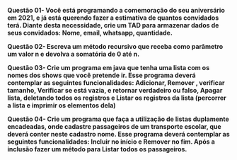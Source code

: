  **Questão 01- Você está programando a comemoração do seu aniversário em 2021, e já está querendo fazer a estimativa de quantos convidados terá. Diante desta necessidade, crie um TAD para armazenar dados de seus convidados: Nome, email, whatsapp, quantidade.**

 **Questão 02- Escreva um método recursivo que receba como parâmetro um valor n e devolva a somatória de 0 até n.**

 **Questão 03- Crie um programa em java que tenha uma lista com os nomes dos shows que você pretende ir. Esse programa deverá contemplar as seguintes funcionalidades: Adicionar, Remover , verificar tamanho, Verificar se está vazia, e retornar verdadeiro ou falso, Apagar lista, deletando todos os registros e Listar os registros da lista (percorrer a lista e imprimir os elementos dela)**

 **Questão 04- Crie um programa que faça a utilização de listas duplamente encadeadas, onde cadastre passageiros de um transporte escolar, que deverá conter neste cadastro nome. Esse programa deverá contemplar as seguintes funcionalidades: Incluir no início e Remover no fim. Após a inclusão fazer um método para Listar todos os passageiros.**
